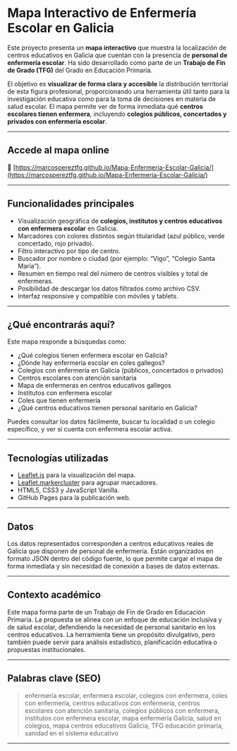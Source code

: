 # Mapa Interactivo de Enfermería Escolar en Galicia

Este proyecto presenta un **mapa interactivo** que muestra la localización de centros educativos en Galicia que cuentan con la presencia de **personal de enfermería escolar**. Ha sido desarrollado como parte de un **Trabajo de Fin de Grado (TFG)** del Grado en Educación Primaria.

El objetivo es **visualizar de forma clara y accesible** la distribución territorial de esta figura profesional, proporcionando una herramienta útil tanto para la investigación educativa como para la toma de decisiones en materia de salud escolar. El mapa permite ver de forma inmediata qué **centros escolares tienen enfermera**, incluyendo **colegios públicos, concertados y privados con enfermería escolar**.

---

## Accede al mapa online

📍 [https://marcospereztfg.github.io/Mapa-Enfermeria-Escolar-Galicia/](https://marcospereztfg.github.io/Mapa-Enfermeria-Escolar-Galicia/)

---

## Funcionalidades principales

- Visualización geográfica de **colegios, institutos y centros educativos con enfermera escolar** en Galicia.
- Marcadores con colores distintos según titularidad (azul público, verde concertado, rojo privado).
- Filtro interactivo por tipo de centro.
- Buscador por nombre o ciudad (por ejemplo: “Vigo”, “Colegio Santa María”).
- Resumen en tiempo real del número de centros visibles y total de enfermeras.
- Posibilidad de descargar los datos filtrados como archivo CSV.
- Interfaz responsive y compatible con móviles y tablets.

---

## ¿Qué encontrarás aquí?

Este mapa responde a búsquedas como:
- ¿Qué colegios tienen enfermera escolar en Galicia?
- ¿Dónde hay enfermería escolar en coles gallegos?
- Colegios con enfermería en Galicia (públicos, concertados o privados)
- Centros escolares con atención sanitaria
- Mapa de enfermeras en centros educativos gallegos
- Institutos con enfermera escolar
- Coles que tienen enfermería
- ¿Qué centros educativos tienen personal sanitario en Galicia?

Puedes consultar los datos fácilmente, buscar tu localidad o un colegio específico, y ver si cuenta con enfermera escolar activa.

---

## Tecnologías utilizadas

- [Leaflet.js](https://leafletjs.com/) para la visualización del mapa.
- [Leaflet.markercluster](https://github.com/Leaflet/Leaflet.markercluster) para agrupar marcadores.
- HTML5, CSS3 y JavaScript Vanilla.
- GitHub Pages para la publicación web.

---

## Datos

Los datos representados corresponden a centros educativos reales de Galicia que disponen de personal de enfermería. Están organizados en formato JSON dentro del código fuente, lo que permite cargar el mapa de forma inmediata y sin necesidad de conexión a bases de datos externas.

---

## Contexto académico

Este mapa forma parte de un Trabajo de Fin de Grado en Educación Primaria. La propuesta se alinea con un enfoque de educación inclusiva y de salud escolar, defendiendo la necesidad de personal sanitario en los centros educativos. La herramienta tiene un propósito divulgativo, pero también puede servir para análisis estadístico, planificación educativa o propuestas institucionales.

---

## Palabras clave (SEO)

> enfermería escolar, enfermera escolar, colegios con enfermera, coles con enfermería, centros educativos con enfermería, centros escolares con atención sanitaria, colegios públicos con enfermera, institutos con enfermera escolar, mapa enfermería Galicia, salud en colegios, mapa centros educativos Galicia, TFG educación primaria, sanidad en el sistema educativo

---
